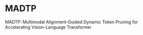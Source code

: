 # MADTP
MADTP: Multimodal Alignment-Guided Dynamic Token Pruning for Accelerating Vision-Language Transformer
